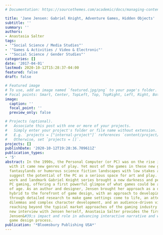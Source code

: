 ```yaml
---
# Documentation: https://sourcethemes.com/academic/docs/managing-content/

title: 'Jane Jensen: Gabriel Knight, Adventure Games, Hidden Objects'
subtitle: ''
summary: ''
authors:
- Anastasia Salter
tags:
- '"Social Science / Media Studies"'
- '"Games & Activities / Video & Electronic"'
- '"Social Science / Gender Studies"'
categories: []
date: '2017-04-01'
lastmod: 2020-10-12T15:28:37-04:00
featured: false
draft: false

# Featured image
# To use, add an image named `featured.jpg/png` to your page's folder.
# Focal points: Smart, Center, TopLeft, Top, TopRight, Left, Right, BottomLeft, Bottom, BottomRight.
image:
  caption: ''
  focal_point: ''
  preview_only: false

# Projects (optional).
#   Associate this post with one or more of your projects.
#   Simply enter your project's folder or file name without extension.
#   E.g. `projects = ["internal-project"]` references `content/project/deep-learning/index.md`.
#   Otherwise, set `projects = []`.
projects: []
publishDate: '2020-10-12T19:28:36.709611Z'
publication_types:
- '5'
abstract: In the 1990s, the Personal Computer (or PC) was on the rise in homes, and
  with it came new genres of play. Yet most of the games in these new genres featured
  fantasylands or humorous science fiction landscapes with low stakes and little to
  suggest the potential of the PC as a serious space for art and play. Jane Jensen&#39;s
  work and landmark Gabriel Knight series brought a new darkness and personality to
  PC gaming, offering a first powerful glimpse of what games could be as they came
  of age. As an author and designer, Jensen brought her approach as a designer-writer
  hybrid to the forefront of game design, with an approach to developing environments
  through detailed research to make game settings come to life, an attention to mature
  dilemmas and complex character development, and an audience-driven vision for genres
  reaching beyond the typical market approaches of the gaming industry. With a brand
  new interview with Jensen herself, Anastasia Salter provides the first ever look
  Jensen&#39;s impact and role in advancing interactive narrative and writing in the
  game design process.
publication: '*Bloomsbury Publishing USA*'
---
```

